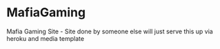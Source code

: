 MafiaGaming
===========

Mafia Gaming Site - Site done by someone else will just serve this up via heroku and media template